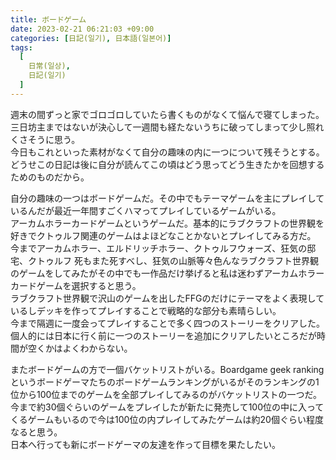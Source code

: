```yaml
---
title: ボードゲーム
date: 2023-02-21 06:21:03 +09:00
categories: [日記(일기), 日本語(일본어)]
tags:
  [
    日常(일상),
    日記(일기)
  ]
---
```

週末の間ずっと家でゴロゴロしていたら書くものがなくて悩んで寝てしまった。<br>
三日坊主まではないが決心して一週間も経たないうちに破ってしまって少し照れくさそうに思う。<br>
今日もこれといった素材がなくて自分の趣味の内に一つについて残そうとする。どうせこの日記は後に自分が読んてこの頃はどう思ってどう生きたかを回想するためのものだから。<br>

自分の趣味の一つはボードゲームだ。その中でもテーマゲームを主にプレイしているんだが最近一年間すごくハマってプレイしているゲームがいる。<br>
アーカムホラーカードゲームというゲームだ。基本的にラブクラフトの世界観を好きでクトゥルフ関連のゲームはよほどなことかないとプレイしてみる方だ。<br>
今までアーカムホラー、エルドリッチホラー、クトゥルフウォーズ、狂気の邸宅、クトゥルフ 死もまた死すべし、狂気の山脈等々色んなラブクラフト世界観のゲームをしてみたがその中でも一作品だけ挙げると私は迷わずアーカムホラーカードゲームを選択すると思う。<br>
ラブクラフト世界観で沢山のゲームを出したFFGのだけにテーマをよく表現しているしデッキを作ってプレイすることで戦略的な部分も素晴らしい。<br>
今まで隔週に一度会ってプレイすることで多く四つのストーリーをクリアした。<br>
個人的には日本に行く前に一つのストーリーを追加にクリアしたいところだが時間が空くかはよくわからない。<br>

またボードゲームの方で一個バケットリストがいる。Boardgame geek rankingというボードゲーマたちのボードゲームランキングがいるがそのランキングの1位から100位までのゲームを全部プレイしてみるのがバケットリストの一つだ。<br>
今まで約30個ぐらいのゲームをプレイしたが新たに発売して100位の中に入ってくるゲームもいるので今は100位の内プレイしてみたゲームは約20個ぐらい程度なると思う。<br>
日本へ行っても新にボードゲーマの友達を作って目標を果たしたい。<br>